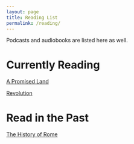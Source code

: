 ```yaml
---
layout: page
title: Reading List
permalink: /reading/
---
```


Podcasts and audiobooks are listed here as well.

# Currently Reading

[A Promised Land](https://www.amazon.com/Promised-Land-Barack-Obama/dp/1524763160/ref=sr_1_1?dchild=1&keywords=a+promised+land&qid=1606703596&sr=8-1)

[Revolution](https://podcasts.apple.com/us/podcast/revolutions/id703889772)

# Read in the Past

[The History of Rome](https://podcasts.apple.com/us/podcast/the-history-of-rome/id261654474)
